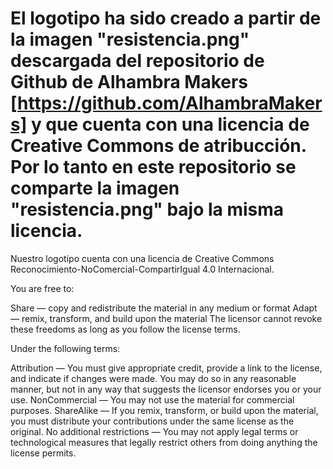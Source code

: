﻿El logotipo ha sido creado a partir de la imagen "resistencia.png" descargada del repositorio de Github de Alhambra Makers [https://github.com/AlhambraMakers] y que cuenta con una licencia de Creative Commons de atribucción.
Por lo tanto en este repositorio se comparte la imagen "resistencia.png" bajo la misma licencia.
===
Nuestro logotipo cuenta con una licencia de Creative Commons Reconocimiento-NoComercial-CompartirIgual 4.0 Internacional.
 
 You are free to:
 
 Share — copy and redistribute the material in any medium or format
 Adapt — remix, transform, and build upon the material
 The licensor cannot revoke these freedoms as long as you follow the license terms.
 
 

 
 
 Under the following terms:
 
 Attribution — You must give appropriate credit, provide a link to the license, and indicate if changes were made. You may do so in any reasonable manner, but not in any way that suggests the licensor endorses you or your use.
 NonCommercial — You may not use the material for commercial purposes.
 ShareAlike — If you remix, transform, or build upon the material, you must distribute your contributions under the same license as the original.
 No additional restrictions — You may not apply legal terms or technological measures that legally restrict others from doing anything the license permits.